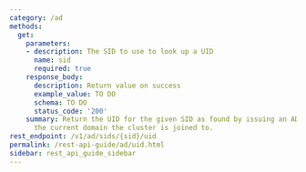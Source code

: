 ```yaml
---
category: /ad
methods:
  get:
    parameters:
    - description: The SID to use to look up a UID
      name: sid
      required: true
    response_body:
      description: Return value on success
      example_value: TO DO
      schema: TO DO
      status_code: '200'
    summary: Return the UID for the given SID as found by issuing an AD query against
      the current domain the cluster is joined to.
rest_endpoint: /v1/ad/sids/{sid}/uid
permalink: /rest-api-guide/ad/uid.html
sidebar: rest_api_guide_sidebar
---
```


